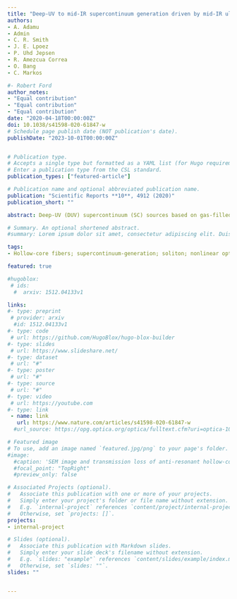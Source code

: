 ```yaml
---
title: "Deep-UV to mid-IR supercontinuum generation driven by mid-IR ultrashort pulses in a gas-filled hollow-core fiber [**Editor** **choise**]"
authors:
- A. Adamu
- Admin
- C. R. Smith
- J. E. Lpoez
- P. Uhd Jepsen
- R. Amezcua Correa
- O. Bang
- C. Markos

#- Robert Ford
author_notes:
- "Equal contribution"
- "Equal contribution"
- "Equal contribution"
date: "2020-04-18T00:00:00Z"
doi: 10.1038/s41598-020-61847-w
# Schedule page publish date (NOT publication's date).
publishDate: "2023-10-01T00:00:00Z"


# Publication type.
# Accepts a single type but formatted as a YAML list (for Hugo requirements).
# Enter a publication type from the CSL standard.
publication_types: ["featured-article"]

# Publication name and optional abbreviated publication name.
publication: "Scientific Reports **10**, 4912 (2020)"
publication_short: ""

abstract: Deep-UV (DUV) supercontinuum (SC) sources based on gas-filled hollow-core fibers constitute perhaps the most viable solution towards ultrafast, compact, and tunable lasers in the UV spectral region, which can even also extend into the mid-infrared (IR). Noise and spectral stability of such broadband sources are key parameters that define their true potential and suitability towards real-world applications. In order to investigate the spectral stability and noise levels in these fiber-based DUV sources, we generate an SC spectrum that extends from 180 nm (through phase-matched dispersive waves - DWs) to 4 μm by pumping an argon-filled hollow-core anti-resonant fiber at a mid-IR wavelength of 2.45 μm. We characterize the long-term stability of the source over several days and the pulse-to-pulse relative intensity noise (RIN) of the DW at 275 nm. The results indicate no sign of spectral degradation over 110 hours, but the RIN of the DW pulses at 275 nm is found to be as high as 33.3%. Numerical simulations were carried out to investigate the spectral distribution of the RIN and the results confirm the experimental measurements and that the poor noise performance is due to the high RIN of the mid-IR pump laser, which was hitherto not considered in numerical modelling of these sources. The results presented herein provide an important step towards an understanding of the noise mechanism underlying such complex light-gas nonlinear interactions and demonstrate the need for pump laser stabilization.

# Summary. An optional shortened abstract.
#summary: Lorem ipsum dolor sit amet, consectetur adipiscing elit. Duis posuere tellus ac convallis placerat. Proin tincidunt magna sed ex sollicitudin condimentum.

tags:
- Hollow-core fibers; supercontinuum-generation; soliton; nonlinear optics

featured: true

#hugoblox:
 # ids:
  #  arxiv: 1512.04133v1

links:
#- type: preprint
 # provider: arxiv
  #id: 1512.04133v1
#- type: code
 # url: https://github.com/HugoBlox/hugo-blox-builder
#- type: slides
 # url: https://www.slideshare.net/
#- type: dataset
 # url: "#"
#- type: poster
 # url: "#"
#- type: source
 # url: "#"
#- type: video
 # url: https://youtube.com
#- type: link
 - name: link
   url: https://www.nature.com/articles/s41598-020-61847-w
  #url_source: https://opg.optica.org/optica/fulltext.cfm?uri=optica-10-10-1253

# Featured image
# To use, add an image named `featured.jpg/png` to your page's folder. 
#image:
  #caption: 'SEM image and transmission loss of anti-resonant hollow-core fiber'
  #focal_point: "TopRight"
  #preview_only: false

# Associated Projects (optional).
#   Associate this publication with one or more of your projects.
#   Simply enter your project's folder or file name without extension.
#   E.g. `internal-project` references `content/project/internal-project/index.md`.
#   Otherwise, set `projects: []`.
projects:
- internal-project

# Slides (optional).
#   Associate this publication with Markdown slides.
#   Simply enter your slide deck's filename without extension.
#   E.g. `slides: "example"` references `content/slides/example/index.md`.
#   Otherwise, set `slides: ""`.
slides: ""


---
```

